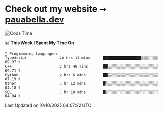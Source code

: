 # Check out my website ⭢ [pauabella.dev](https://pauabella.dev)

<!--START_SECTION:waka-->
![Code Time](http://img.shields.io/badge/Code%20Time-4%2C896%20hrs%2050%20mins-blue)

📊 **This Week I Spent My Time On** 

```text
💬 Programming Languages: 
TypeScript               20 hrs 17 mins      █████████████████░░░░░░░░   69.97 % 
C++                      2 hrs 48 mins       ██░░░░░░░░░░░░░░░░░░░░░░░   09.71 % 
Python                   2 hrs 5 mins        ██░░░░░░░░░░░░░░░░░░░░░░░   07.19 % 
Other                    1 hr 12 mins        █░░░░░░░░░░░░░░░░░░░░░░░░   04.18 % 
SQL                      1 hr 10 mins        █░░░░░░░░░░░░░░░░░░░░░░░░   04.04 % 
```


 Last Updated on 10/10/2025 04:07:22 UTC
<!--END_SECTION:waka-->
